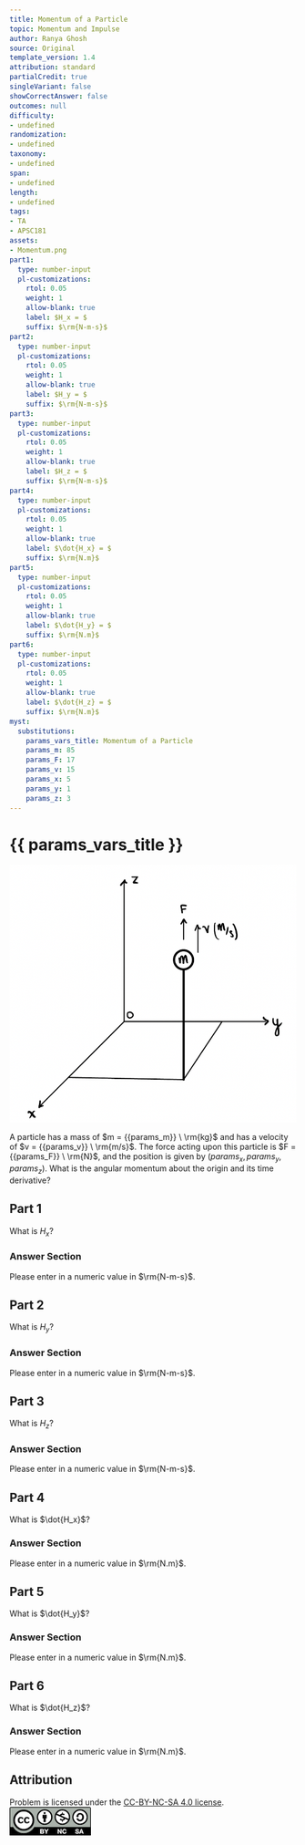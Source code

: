 ```yaml
---
title: Momentum of a Particle
topic: Momentum and Impulse
author: Ranya Ghosh
source: Original
template_version: 1.4
attribution: standard
partialCredit: true
singleVariant: false
showCorrectAnswer: false
outcomes: null
difficulty:
- undefined
randomization:
- undefined
taxonomy:
- undefined
span:
- undefined
length:
- undefined
tags:
- TA
- APSC181
assets:
- Momentum.png
part1:
  type: number-input
  pl-customizations:
    rtol: 0.05
    weight: 1
    allow-blank: true
    label: $H_x = $
    suffix: $\rm{N-m-s}$
part2:
  type: number-input
  pl-customizations:
    rtol: 0.05
    weight: 1
    allow-blank: true
    label: $H_y = $
    suffix: $\rm{N-m-s}$
part3:
  type: number-input
  pl-customizations:
    rtol: 0.05
    weight: 1
    allow-blank: true
    label: $H_z = $
    suffix: $\rm{N-m-s}$
part4:
  type: number-input
  pl-customizations:
    rtol: 0.05
    weight: 1
    allow-blank: true
    label: $\dot{H_x} = $
    suffix: $\rm{N.m}$
part5:
  type: number-input
  pl-customizations:
    rtol: 0.05
    weight: 1
    allow-blank: true
    label: $\dot{H_y} = $
    suffix: $\rm{N.m}$
part6:
  type: number-input
  pl-customizations:
    rtol: 0.05
    weight: 1
    allow-blank: true
    label: $\dot{H_z} = $
    suffix: $\rm{N.m}$
myst:
  substitutions:
    params_vars_title: Momentum of a Particle
    params_m: 85
    params_F: 17
    params_v: 15
    params_x: 5
    params_y: 1
    params_z: 3
---
```

# {{ params_vars_title }}
<img src="Momentum.png" width=800>

A particle has a mass of $m = {{params_m}} \ \rm{kg}$ and has a velocity of $v = {{params_v}} \ \rm{m/s}$. The force acting upon this particle is $F = {{params_F}} \ \rm{N}$, and the position is given by $({{params_x}} ,{{params_y}} ,{{params_z}} )$. What is the angular momentum about the origin and its time derivative?

## Part 1

What is $H_x$?

### Answer Section

Please enter in a numeric value in $\rm{N-m-s}$.

## Part 2

What is $H_y$?

### Answer Section

Please enter in a numeric value in $\rm{N-m-s}$.

## Part 3

What is $H_z$?

### Answer Section

Please enter in a numeric value in $\rm{N-m-s}$.

## Part 4

What is $\dot{H_x}$?

### Answer Section

Please enter in a numeric value in $\rm{N.m}$.

## Part 5

What is $\dot{H_y}$?

### Answer Section

Please enter in a numeric value in $\rm{N.m}$.

## Part 6

What is $\dot{H_z}$?

### Answer Section

Please enter in a numeric value in $\rm{N.m}$.

## Attribution

Problem is licensed under the [CC-BY-NC-SA 4.0 license](https://creativecommons.org/licenses/by-nc-sa/4.0/).<br> ![The Creative Commons 4.0 license requiring attribution-BY, non-commercial-NC, and share-alike-SA license.](https://raw.githubusercontent.com/firasm/bits/master/by-nc-sa.png)